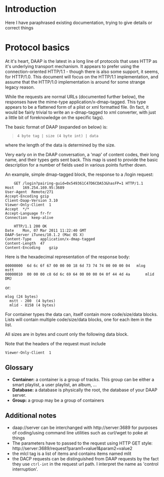 # Introduction #

Here I have paraphrased existing documentation, trying to give details or correct things

# Protocol basics #

At it's heart, DAAP is the latest in a long line of protocols that
uses HTTP as it's underlying transport mechanism.  It appears to
prefer using the connection-oriented HTTP/1.1 - though there is also
some support, it seems, for HTTP/1.0.  This document will focus on the
HTTP/1.1 implementation, and assume that the HTTP/1.0 implementation
is around for some strange legacy reason.

While the requests are normal URLs (documented further below), the
responses have the mime-type application/x-dmap-tagged.  This type
appears to be a flattened form of a plist or xml formatted file.  (In
fact, it would be fairly trivial to write an x-dmap-tagged to xml
converter, with just a little bit of foreknowledge on the specific
tags).

The basic format of DAAP (expanded on below) is:

> `4 byte tag | size (4 byte int) | data`

where the length of the data is determined by the size.

Very early on in the DAAP conversation, a 'map' of content codes,
their long name, and their types gets sent back.  This map is used to
provide the basic description for a number of fields used in various
points further down.

An example, simple dmap-tagged block, the response to a /login
request:

```
	GET /login?pairing-guid=0x549361C47D6CDA53&hasFP=1 HTTP/1.1
Host	169.254.169.95:3689
User-Agent	Remote/271
Accept-Encoding	gzip
Client-Daap-Version	3.10
Viewer-Only-Client	1
Accept	*/*
Accept-Language	fr-fr
Connection	keep-alive
```
```
	HTTP/1.1 200 OK
Date	Mon, 07 Mar 2011 11:22:40 GMT
DAAP-Server	iTunes/10.1.2 (Mac OS X)
Content-Type	application/x-dmap-tagged
Content-Length	47
Content-Encoding	gzip
```


Here is the hexadecimal representation of the response body:

```
00000000  6d 6c 6f 67 00 00 00 18 6d 73 74 74 00 00 00 04   mlog    mstt    
00000010  00 00 00 c8 6d 6c 69 64 00 00 00 04 0f 44 4d 4a       mlid     DMJ
```

or:
```
mlog (24 bytes)
  mstt - 200  (4 bytes)
  mlid - 8158 (4 bytes)
```

For container types the data can, itself contain more code/size/data blocks.  Lists will contain multiple code/size/data blocks, one for each item in the list.

All sizes are in bytes and count only the following data block.

Note that the headers of the request must include
```
Viewer-Only-Client	1
```


## Glossary ##

  * **Container:** a container is a group of tracks. This group can be either a smart playlist, a user playlist, an album, ...
  * **Database:** a database is physically the root, the database of your DAAP server.
  * **Group:** a group may be a group of containers

## Additional notes ##

  * daap://server can be interchanged with http://server:3689 for purposes of coding/using command line utilities such as curl/wget to poke at things
  * The parameters have to passed to the request using HTTP GET style: http://server:3689/request?param1=value1&param2=value2
  * the mlcl tag is a list of items and contains items named mlit
  * the DACP requests can be distinguished from DAAP requests by the fact they use `ctrl-int` in the request url path. I interpret the name as 'control interruption'.
